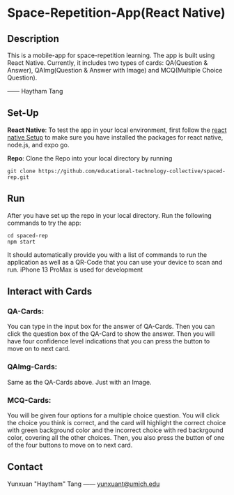 # Space-Repetition-App(React Native)

## Description
This is a mobile-app for space-repetition learning. The app is built using React Native. Currently, it includes two types of cards: QA(Question & Answer), QAImg(Question & Answer with Image) and MCQ(Multiple Choice Question).

—— Haytham Tang
## Set-Up
**React Native**: To test the app in your local environment, first follow the [react native Setup]([https://ionicframework.com/docs/intro/environment](https://reactnative.dev/docs/0.61/enviroment-setup)) to make sure you have installed the packages for react native, node.js, and expo go.

**Repo**: Clone the Repo into your local directory by running
```
git clone https://github.com/educational-technology-collective/spaced-rep.git
```
## Run
After you have set up the repo in your local directory. Run the following commands to try the app:
```
cd spaced-rep
npm start
```
It should automatically provide you with a list of commands to run the application as well as a QR-Code that you can use your device to scan and run. iPhone 13 ProMax is used for development

## Interact with Cards
### QA-Cards:
You can type in the input box for the answer of QA-Cards. Then you can click the question box of the QA-Card to show the answer. Then you will have four confidence level indications that you can press the button to move on to next card.

### QAImg-Cards:
Same as the QA-Cards above. Just with an Image.

### MCQ-Cards:
You will be given four options for a multiple choice question. You will click the choice you think is correct, and the card will highlight the correct choice with green background color and the incorrect choice with red backrgound color, covering all the other choices. Then, you also press the button of one of the four buttons to move on to next card.

## Contact
Yunxuan "Haytham" Tang —— [yunxuant@umich.edu](mailto:yunxuant@umich.edu)
